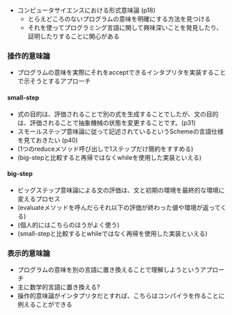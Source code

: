 - コンピュータサイエンスにおける形式意味論 (p18)
  - とらえどころのないプログラムの意味を明確にする方法を見つける
  - それを使ってプログラミング言語に関して興味深いことを発見したり、証明したりすることに関心がある

### 操作的意味論

- プログラムの意味を実際にそれをacceptできるインタプリタを実装することで示そうとするアプローチ

#### small-step

- 式の目的は、評価されることで別の式を生成することでしたが、文の目的は、評価されることで抽象機械の状態を変更することです。(p31)
- スモールステップ意味論に従って記述されているというSchemeの言語仕様を見ておきたい (p40)
- (1つのreduceメソッド呼び出しで1ステップだけ簡約をすすめる)
- (big-stepと比較すると再帰ではなくwhileを使用した実装といえる)

#### big-step

- ビッグステップ意味論による文の評価は、文と初期の環境を最終的な環境に変えるプロセス
- (evaluateメソッドを呼んだらそれ以下の評価が終わった値や環境が返ってくる)
- (個人的にはこちらのほうがよく使う)
- (small-stepと比較するとwhileではなく再帰を使用した実装といえる)

### 表示的意味論

- プログラムの意味を別の言語に置き換えることで理解しようというアプローチ
- 主に数学的言語に置き換える?
- 操作的意味論がインタプリタだとすれば、こちらはコンパイラを作ることに例えることができる
